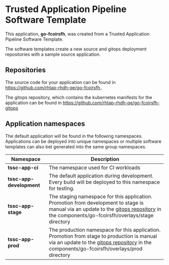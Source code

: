 # Trusted Application Pipeline Software Template

This application, **go-fcoirsfh**, was created from a Trusted Application Pipeline Software Template.

The software templates create a new source and gitops deployment repositories with a sample source application. 

## Repositories

The source code for your application can be found in [https://github.com/rhtap-rhdh-qe/go-fcoirsfh ](https://github.com/rhtap-rhdh-qe/go-fcoirsfh ).
 
The gitops repository, which contains the kubernetes manifests for the application can be found in 
[https://github.com/rhtap-rhdh-qe/go-fcoirsfh-gitops ](https://github.com/rhtap-rhdh-qe/go-fcoirsfh-gitops ) 

## Application namespaces 

The default application will be found in the following namespaces. Applications can be deployed into unique namespaces or multiple software templates can also bet generated into the same group namespaces.  

|  Namespace   |  Description   |  
| -------- | -------- |
| **tssc-app-ci** | The namespace used for CI workloads |
| **tssc-app-development** | The default application during development. Every build will be deployed to this namespace for testing. |
| **tssc-app-stage** | The staging namespace for this application. Promotion from development to stage is manual via an update to the [gitops repository](https://github.com/rhtap-rhdh-qe/go-fcoirsfh-gitops ) in the components/go-fcoirsfh/overlays/stage directory |
| **tssc-app-prod** | The production namespace for this application. Promotion from stage to production is manual via an update to the [gitops repository](https://github.com/rhtap-rhdh-qe/go-fcoirsfh-gitops ) in the components/go-fcoirsfh/overlays/prod directory |